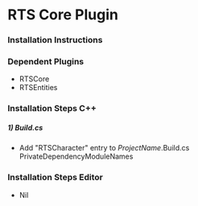 # RTS Core Plugin

### Installation Instructions

### Dependent Plugins
- RTSCore
- RTSEntities

### Installation Steps C++
##### 1) Build.cs
- Add "RTSCharacter" entry to _ProjectName_.Build.cs PrivateDependencyModuleNames



### Installation Steps Editor
- Nil